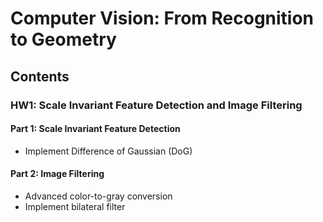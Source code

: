 # Computer Vision: From Recognition to Geometry

## Contents

### HW1: Scale Invariant Feature Detection and Image Filtering

#### Part 1: Scale Invariant Feature Detection
- Implement Difference of Gaussian (DoG)

#### Part 2: Image Filtering
- Advanced color-to-gray conversion
- Implement bilateral filter
